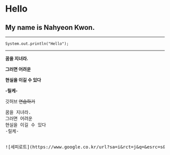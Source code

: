 # Hello

## My name is Nahyeon Kwon.

***
```
System.out.println("Hello");
```
***

**꿈을 지녀라.**

**그러면 어려운**

**현실을 이길 수 있다**

**-릴케-**

깃허브 ~~연습하기~~ 

<pre>
꿈을 지녀라.
그러면 어려운
현실을 이길 수 있다
-릴케-
<pre>

![세피로트](https://www.google.co.kr/url?sa=i&rct=j&q=&esrc=s&source=images&cd=&cad=rja&uact=8&ved=0ahUKEwjguenA3rXWAhVKGJQKHcbNBVgQjRwIBw&url=http%3A%2F%2Fblog.daum.net%2Fdourira%2F6843484&psig=AFQjCNG8MVINStMg94XMYnW_7yNinzDFGw&ust=1506064740639578)
